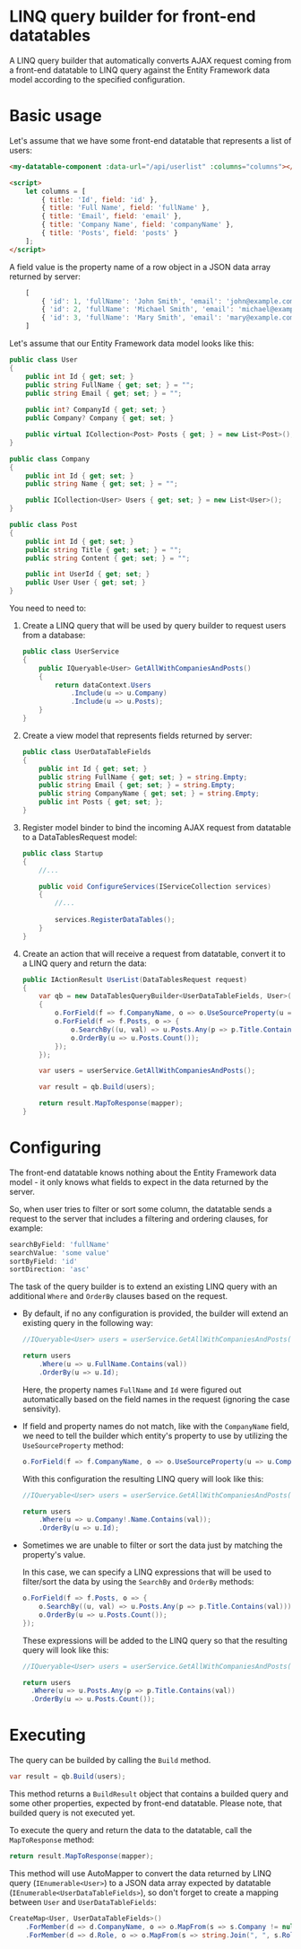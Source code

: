 # LINQ query builder for front-end datatables

 A LINQ query builder that automatically converts AJAX request coming from a front-end datatable to LINQ query against the Entity Framework data model according to the specified configuration.

# Basic usage

Let's assume that we have some front-end datatable that represents a list of users:

```html
<my-datatable-component :data-url="/api/userlist" :columns="columns"></my-datatable-component>

<script>
    let columns = [
        { title: 'Id', field: 'id' },
        { title: 'Full Name', field: 'fullName' },
        { title: 'Email', field: 'email' },
        { title: 'Company Name', field: 'companyName' },
        { title: 'Posts', field: 'posts' }
    ];
</script>
```

A field value is the property name of a row object in a JSON data array returned by server:

```js
    [
        { 'id': 1, 'fullName': 'John Smith', 'email': 'john@example.com', 'companyName': '', 'posts' : 0 }
        { 'id': 2, 'fullName': 'Michael Smith', 'email': 'michael@example.com', 'companyName': 'Apple', 'posts' : 5 }
        { 'id': 3, 'fullName': 'Mary Smith', 'email': 'mary@example.com', 'companyName': 'Google', 'posts' : 10 }
    ]
```

Let's assume that our Entity Framework data model looks like this:

```c#
public class User
{
    public int Id { get; set; }
    public string FullName { get; set; } = "";
    public string Email { get; set; } = "";
    
    public int? CompanyId { get; set; }
    public Company? Company { get; set; }

    public virtual ICollection<Post> Posts { get; } = new List<Post>();
}

public class Company
{
    public int Id { get; set; }
    public string Name { get; set; } = "";

    public ICollection<User> Users { get; set; } = new List<User>();
}

public class Post
{
    public int Id { get; set; }
    public string Title { get; set; } = "";
    public string Content { get; set; } = "";

    public int UserId { get; set; }
    public User User { get; set; }
}
```

You need to need to:
   
1. Create a LINQ query that will be used by query builder to request users from a database:

    ```c#
    public class UserService
    {
        public IQueryable<User> GetAllWithCompaniesAndPosts()
        {
            return dataContext.Users
                .Include(u => u.Company)
                .Include(u => u.Posts);
        }   
    }
    ```

2. Create a view model that represents fields returned by server:

    ```c#
    public class UserDataTableFields
    {
        public int Id { get; set; }        
        public string FullName { get; set; } = string.Empty;
        public string Email { get; set; } = string.Empty;
        public string CompanyName { get; set; } = string.Empty;
        public int Posts { get; set; };
    }
    ```

3. Register model binder to bind the incoming AJAX request from datatable to a DataTablesRequest model:

   ```c#
   public class Startup
   {
       //...

       public void ConfigureServices(IServiceCollection services)
       {
           //...
           
           services.RegisterDataTables();
       }   
   }
   ```

4. Create an action that will receive a request from datatable, convert it to a LINQ query and return the data:

    ```c#
    public IActionResult UserList(DataTablesRequest request)
    {
        var qb = new DataTablesQueryBuilder<UserDataTableFields, User>(request, o =>
        {
            o.ForField(f => f.CompanyName, o => o.UseSourceProperty(u => u.Company!.Name));
            o.ForField(f => f.Posts, o => {
                o.SearchBy((u, val) => u.Posts.Any(p => p.Title.Contains(val)));
                o.OrderBy(u => u.Posts.Count());
            });
        });

        var users = userService.GetAllWithCompaniesAndPosts();

        var result = qb.Build(users);

        return result.MapToResponse(mapper);
    }
    ```

# Configuring

The front-end datatable knows nothing about the Entity Framework data model - it only knows what fields to expect in the data returned by the server.

So, when user tries to filter or sort some column, the datatable sends a request to the server that includes a filtering and ordering clauses, for example:
```js
searchByField: 'fullName'
searchValue: 'some value'
sortByField: 'id'
sortDirection: 'asc'
```

The task of the query builder is to extend an existing LINQ query with an additional ``Where`` and ``OrderBy`` clauses based on the request.

- By default, if no any configuration is provided, the builder will extend an existing query in the following way:

  ```c#
  //IQueryable<User> users = userService.GetAllWithCompaniesAndPosts();
  
  return users
      .Where(u => u.FullName.Contains(val))
      .OrderBy(u => u.Id);
  ```

  Here, the property names ``FullName`` and ``Id`` were figured out automatically based on the field names in the request (ignoring the case sensivity).

- If field and property names do not match, like with the ``CompanyName`` field, we need to tell the builder which entity's property to use by utilizing the ``UseSourceProperty`` method:

  ```c#
  o.ForField(f => f.CompanyName, o => o.UseSourceProperty(u => u.Company!.Name));
  ```

  With this configuration the resulting LINQ query will look like this:

  ```c#
  //IQueryable<User> users = userService.GetAllWithCompaniesAndPosts();

  return users
      .Where(u => u.Company!.Name.Contains(val));
      .OrderBy(u => u.Id);
  ```

- Sometimes we are unable to filter or sort the data just by matching the property's value.

  In this case, we can specify a LINQ expressions that will be used to filter/sort the data by using the ``SearchBy`` and ``OrderBy`` methods:

  ```c#
  o.ForField(f => f.Posts, o => {
      o.SearchBy((u, val) => u.Posts.Any(p => p.Title.Contains(val)));
      o.OrderBy(u => u.Posts.Count());
  });
  ```

  These expressions will be added to the LINQ query so that the resulting query will look like this:
  
    ```c#
  //IQueryable<User> users = userService.GetAllWithCompaniesAndPosts();

  return users
      .Where(u => u.Posts.Any(p => p.Title.Contains(val))
      .OrderBy(u => u.Posts.Count());
  ```

# Executing

The query can be builded by calling the ``Build`` method. 

```c#
var result = qb.Build(users);
```

This method returns a ``BuildResult`` object that contains a builded query and some other properties, expected by front-end datatable. Please note, that builded query is not executed yet.

To execute the query and return the data to the datatable, call the ``MapToResponse`` method:

```c#
return result.MapToResponse(mapper);
```

This method will use AutoMapper to convert the data returned by LINQ query (``IEnumerable<User>``) to a JSON data array expected by datatable (``IEnumerable<UserDataTableFields>``), so don't forget to create a mapping between ``User`` and ``UserDataTableFields``:

```c#
CreateMap<User, UserDataTableFields>()
    .ForMember(d => d.CompanyName, o => o.MapFrom(s => s.Company != null ? s.Company.Name : string.Empty))
    .ForMember(d => d.Role, o => o.MapFrom(s => string.Join(", ", s.Roles.Select(r => r.Name))));
```
